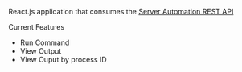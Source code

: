 React.js application that consumes the [Server Automation REST API](https://github.com/icepaq/RunCommandAPIEndpoint)

Current Features
- Run Command
- View Output
- View Ouput by process ID
